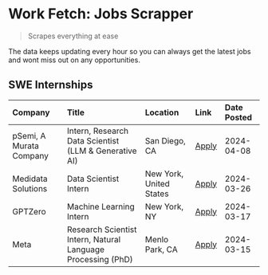# Work Fetch: Jobs Scrapper
> Scrapes everything at ease

The data keeps updating every hour so you can always get the latest jobs and wont miss out on any opportunities.

## SWE Internships
<!--START_SECTION:workfetch-->
| Company                 | Title                                                        | Location                | Link                                                                                                                                                                                                                                                                       | Date Posted   |
|:------------------------|:-------------------------------------------------------------|:------------------------|:---------------------------------------------------------------------------------------------------------------------------------------------------------------------------------------------------------------------------------------------------------------------------|:--------------|
| pSemi, A Murata Company | Intern, Research Data Scientist (LLM & Generative AI)        | San Diego, CA           | [Apply](https://www.linkedin.com/jobs/view/intern-research-data-scientist-llm-generative-ai-at-psemi-a-murata-company-3887074168?position=3&pageNum=0&refId=8AEDbn1O7zUwznmHVPMO6Q%3D%3D&trackingId=0FFBdwbAZfm0ECrs1u8iow%3D%3D&trk=public_jobs_jserp-result_search-card) | 2024-04-08    |
| Medidata Solutions      | Data Scientist Intern                                        | New York, United States | [Apply](https://www.linkedin.com/jobs/view/data-scientist-intern-at-medidata-solutions-3810253704?position=8&pageNum=0&refId=8AEDbn1O7zUwznmHVPMO6Q%3D%3D&trackingId=ZZcosEKuqFxHpcpaNxM4SQ%3D%3D&trk=public_jobs_jserp-result_search-card)                                | 2024-03-26    |
| GPTZero                 | Machine Learning Intern                                      | New York, NY            | [Apply](https://www.linkedin.com/jobs/view/machine-learning-intern-at-gptzero-3860723963?position=7&pageNum=0&refId=8AEDbn1O7zUwznmHVPMO6Q%3D%3D&trackingId=ZsWXpJ%2FyI22r49Xu78%2F%2FkA%3D%3D&trk=public_jobs_jserp-result_search-card)                                   | 2024-03-17    |
| Meta                    | Research Scientist Intern, Natural Language Processing (PhD) | Menlo Park, CA          | [Apply](https://www.linkedin.com/jobs/view/research-scientist-intern-natural-language-processing-phd-at-meta-3858718375?position=9&pageNum=0&refId=8AEDbn1O7zUwznmHVPMO6Q%3D%3D&trackingId=CucFOU5ZiOhb9h0CPOM%2BRA%3D%3D&trk=public_jobs_jserp-result_search-card)        | 2024-03-15    |
<!--END_SECTION:workfetch-->

